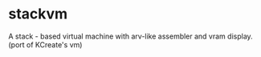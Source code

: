 # stackvm
A stack  - based virtual machine with arv-like assembler and vram display. (port of KCreate's vm)
